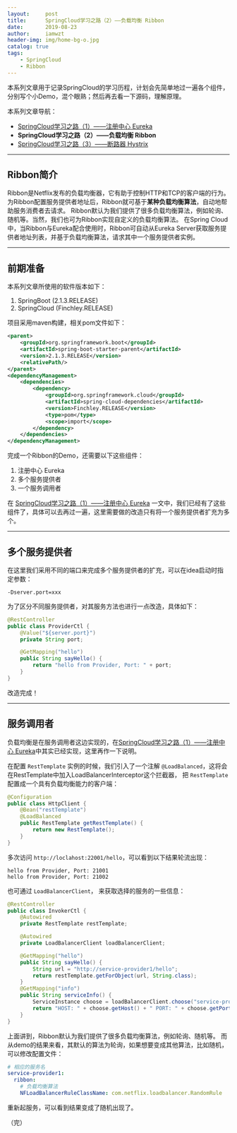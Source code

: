 ```yaml
---
layout:     post
title:      SpringCloud学习之路（2）——负载均衡 Ribbon
date:       2019-08-23
author:     iamwzt
header-img: img/home-bg-o.jpg
catalog: true
tags:
    - SpringCloud
    - Ribbon
---
```


本系列文章用于记录SpringCloud的学习历程，计划会先简单地过一遍各个组件，分别写个小Demo，混个眼熟；然后再去看一下源码，理解原理。

本系列文章导航：
- [SpringCloud学习之路（1）——注册中心 Eureka](https://iamwzt.github.io/2019/08/22/SpringCloud%E5%AD%A6%E4%B9%A0%E4%B9%8B%E8%B7%AF-1-%E6%B3%A8%E5%86%8C%E4%B8%AD%E5%BF%83-Eureka/)
- **SpringCloud学习之路（2）——负载均衡 Ribbon**
- [SpringCloud学习之路（3）——断路器 Hystrix](https://iamwzt.github.io/2019/08/23/SpringCloud%E5%AD%A6%E4%B9%A0%E4%B9%8B%E8%B7%AF-3-%E6%96%AD%E8%B7%AF%E5%99%A8-Hystrix/)

---

## Ribbon简介
Ribbon是Netflix发布的负载均衡器，它有助于控制HTTP和TCP的客户端的行为。
为Ribbon配置服务提供者地址后，Ribbon就可基于**某种负载均衡算法**，自动地帮助服务消费者去请求。
Ribbon默认为我们提供了很多负载均衡算法，例如轮询、随机等。当然，我们也可为Ribbon实现自定义的负载均衡算法。
在Spring Cloud中，当Ribbon与Eureka配合使用时，Ribbon可自动从Eureka Server获取服务提供者地址列表，并基于负载均衡算法，请求其中一个服务提供者实例。

---

## 前期准备
本系列文章所使用的软件版本如下：
1. SpringBoot (2.1.3.RELEASE)
2. SpringCloud (Finchley.RELEASE)

项目采用maven构建，相关pom文件如下：
```xml
<parent>
    <groupId>org.springframework.boot</groupId>
    <artifactId>spring-boot-starter-parent</artifactId>
    <version>2.1.3.RELEASE</version>
    <relativePath/>
</parent>
<dependencyManagement>
    <dependencies>
        <dependency>
            <groupId>org.springframework.cloud</groupId>
            <artifactId>spring-cloud-dependencies</artifactId>
            <version>Finchley.RELEASE</version>
            <type>pom</type>
            <scope>import</scope>
        </dependency>
    </dependencies>
</dependencyManagement>
```

完成一个Ribbon的Demo，还需要以下这些组件：
1. 注册中心 Eureka
2. 多个服务提供者
3. 一个服务调用者

在 [SpringCloud学习之路（1）——注册中心 Eureka](https://iamwzt.github.io/2019/08/22/SpringCloud%E5%AD%A6%E4%B9%A0%E4%B9%8B%E8%B7%AF-1-%E6%B3%A8%E5%86%8C%E4%B8%AD%E5%BF%83-Eureka/) 一文中，我们已经有了这些组件了，具体可以去再过一遍，这里需要做的改造只有将一个服务提供者扩充为多个。

---

## 多个服务提供者
在这里我们采用不同的端口来完成多个服务提供者的扩充，可以在idea启动时指定参数：
```
-Dserver.port=xxx
```

为了区分不同服务提供者，对其服务方法也进行一点改造，具体如下：
```java
@RestController
public class ProviderCtl {
    @Value("${server.port}")
    private String port;

    @GetMapping("hello")
    public String sayHello() {
        return "hello from Provider, Port: " + port;
    }
}
```
改造完成！

---

## 服务调用者
负载均衡是在服务调用者这边实现的，在[SpringCloud学习之路（1）——注册中心 Eureka](https://iamwzt.github.io/2019/08/22/SpringCloud%E5%AD%A6%E4%B9%A0%E4%B9%8B%E8%B7%AF-1-%E6%B3%A8%E5%86%8C%E4%B8%AD%E5%BF%83-Eureka/)中其实已经实现，这里再作一下说明。

在配置 `RestTemplate` 实例的时候，我们引入了一个注解 `@LoadBalanced`，这将会在RestTemplate中加入LoadBalancerInterceptor这个拦截器，
把 `RestTemplate` 配置成一个具有负载均衡能力的客户端：
```java
@Configuration
public class HttpClient {
    @Bean("restTemplate")
    @LoadBalanced
    public RestTemplate getRestTemplate() {
        return new RestTemplate();
    }
}
```

多次访问 `http://loclahost:22001/hello`，可以看到以下结果轮流出现：
```
hello from Provider, Port: 21001
hello from Provider, Port: 21002
```

也可通过 `LoadBalancerClient`， 来获取选择的服务的一些信息：
```java
@RestController
public class InvokerCtl {
    @Autowired
    private RestTemplate restTemplate;

    @Autowired
    private LoadBalancerClient loadBalancerClient;

    @GetMapping("hello")
    public String sayHello() {
        String url = "http://service-provider1/hello";
        return restTemplate.getForObject(url, String.class);
    }
    @GetMapping("info")
    public String serviceInfo() {
        ServiceInstance choose = loadBalancerClient.choose("service-provider1");
        return "HOST: " + choose.getHost() + " PORT: " + choose.getPort();
    }
}
```

上面讲到，Ribbon默认为我们提供了很多负载均衡算法，例如轮询、随机等。
而从demo的结果来看，其默认的算法为轮询，如果想要变成其他算法，比如随机，可以修改配置文件：
```yaml
# 相应的服务名
service-provider1:
  ribbon:
    # 负载均衡算法
    NFLoadBalancerRuleClassName: com.netflix.loadbalancer.RandomRule
```
重新起服务，可以看到结果变成了随机出现了。

（完）
